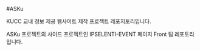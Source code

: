 #ASKu

KUCC 교내 정보 제공 웹사이트 제작 프로젝트 레포지토리입니다.

ASKu 프로젝트의 사이드 프로젝트인 IPSELENTI-EVENT 페이지 Front 팀 레포토리입니다. 
